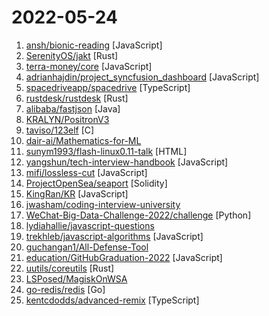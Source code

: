 # 2022-05-24

1. [ansh/bionic-reading](https://github.com/ansh/bionic-reading "A Chrome Extension for Bionic Reading on ANY website!") [JavaScript]
2. [SerenityOS/jakt](https://github.com/SerenityOS/jakt "The Jakt Programming Language") [Rust]
3. [terra-money/core](https://github.com/terra-money/core "GO implementation of the Terra 2.0 Protocol") [JavaScript]
4. [adrianhajdin/project_syncfusion_dashboard](https://github.com/adrianhajdin/project_syncfusion_dashboard "This is a code repository for the corresponding YouTube video. In this tutorial we are going to build and deploy a an admin dashboard app using React.js and Syncfusion") [JavaScript]
5. [spacedriveapp/spacedrive](https://github.com/spacedriveapp/spacedrive "Spacedrive is an open source cross-platform file explorer, powered by a virtual distributed filesystem written in Rust.") [TypeScript]
6. [rustdesk/rustdesk](https://github.com/rustdesk/rustdesk "Open source virtual / remote desktop infrastructure for everyone! The open source TeamViewer alternative.") [Rust]
7. [alibaba/fastjson](https://github.com/alibaba/fastjson "A fast JSON parser/generator for Java.") [Java]
8. [KRALYN/PositronV3](https://github.com/KRALYN/PositronV3 "A upside-down, fast, portable, and compact 3D printer") 
9. [taviso/123elf](https://github.com/taviso/123elf "A native port of Lotus 1-2-3 to Linux.") [C]
10. [dair-ai/Mathematics-for-ML](https://github.com/dair-ai/Mathematics-for-ML "🧮 A collection of resources to learn mathematics for machine learning") 
11. [sunym1993/flash-linux0.11-talk](https://github.com/sunym1993/flash-linux0.11-talk "你管这破玩意叫操作系统源码 — 像小说一样品读 Linux 0.11 核心代码") [HTML]
12. [yangshun/tech-interview-handbook](https://github.com/yangshun/tech-interview-handbook "💯 Curated interview preparation materials for busy engineers") [JavaScript]
13. [mifi/lossless-cut](https://github.com/mifi/lossless-cut "The swiss army knife of lossless video/audio editing") [JavaScript]
14. [ProjectOpenSea/seaport](https://github.com/ProjectOpenSea/seaport "Seaport is a marketplace protocol for safely and efficiently buying and selling NFTs.") [Solidity]
15. [KingRan/KR](https://github.com/KingRan/KR "") [JavaScript]
16. [jwasham/coding-interview-university](https://github.com/jwasham/coding-interview-university "A complete computer science study plan to become a software engineer.") 
17. [WeChat-Big-Data-Challenge-2022/challenge](https://github.com/WeChat-Big-Data-Challenge-2022/challenge "微信大赛baseline") [Python]
18. [lydiahallie/javascript-questions](https://github.com/lydiahallie/javascript-questions "A long list of (advanced) JavaScript questions, and their explanations ✨") 
19. [trekhleb/javascript-algorithms](https://github.com/trekhleb/javascript-algorithms "📝 Algorithms and data structures implemented in JavaScript with explanations and links to further readings") [JavaScript]
20. [guchangan1/All-Defense-Tool](https://github.com/guchangan1/All-Defense-Tool "本项目集成了全网优秀的攻防工具项目，包含自动化利用，子域名、敏感目录、端口等扫描，各大中间件，cms漏洞利用工具以及应急响应等资料。") 
21. [education/GitHubGraduation-2022](https://github.com/education/GitHubGraduation-2022 "Join the GitHub Graduation Yearbook and walk the stage on June 11.") [JavaScript]
22. [uutils/coreutils](https://github.com/uutils/coreutils "Cross-platform Rust rewrite of the GNU coreutils") [Rust]
23. [LSPosed/MagiskOnWSA](https://github.com/LSPosed/MagiskOnWSA "Integrate Magisk root and Google Apps (OpenGApps) into WSA (Windows Subsystem for Android)") 
24. [go-redis/redis](https://github.com/go-redis/redis "Type-safe Redis client for Golang") [Go]
25. [kentcdodds/advanced-remix](https://github.com/kentcdodds/advanced-remix "") [TypeScript]
